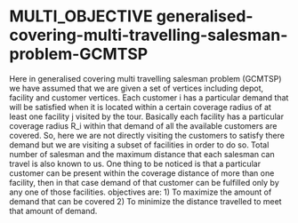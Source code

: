 # MULTI_OBJECTIVE generalised-covering-multi-travelling-salesman-problem-GCMTSP
Here in generalised covering multi travelling salesman problem (GCMTSP) we have assumed that we are given a set of vertices including depot, facility and customer vertices. Each customer i has a particular demand that will be satisfied when it is located within a certain coverage radius of at least one facility j visited by the tour. Basically each facility has a particular coverage radius R_i  within that demand of all the available customers are covered. So, here we are not directly visiting the customers to satisfy there demand but we are visiting a subset of facilities in order to do so. Total number of salesman and the maximum distance that each salesman can travel is also known to us. One thing to be noticed is that a particular customer can be present within the coverage distance of more than one facility, then in that case demand of that customer can be fulfilled only by any one of those facilities.
objectives are: 1) To maximize the amount of demand that can be covered   2) To minimize the distance travelled to meet that amount of demand.
